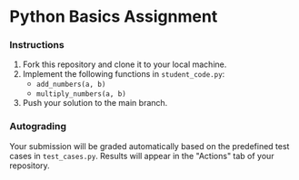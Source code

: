 # Python Basics Assignment

### Instructions
1. Fork this repository and clone it to your local machine.
2. Implement the following functions in `student_code.py`:
   - `add_numbers(a, b)`
   - `multiply_numbers(a, b)`
3. Push your solution to the main branch.

### Autograding
Your submission will be graded automatically based on the predefined test cases in `test_cases.py`. Results will appear in the "Actions" tab of your repository.
